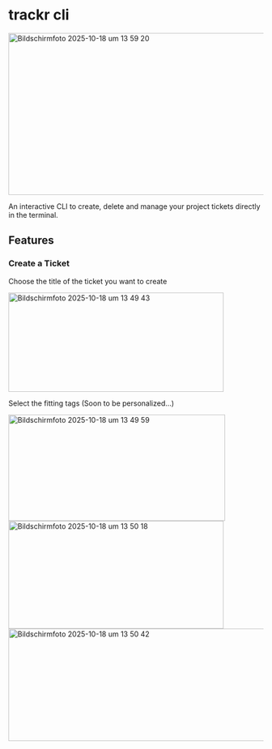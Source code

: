 # trackr cli
<img width="680" height="320" alt="Bildschirmfoto 2025-10-18 um 13 59 20" src="https://github.com/user-attachments/assets/4e79607f-2d5b-4b54-8804-4337334df94d" />

An interactive CLI to create, delete and manage your project tickets directly in the terminal.

## Features
### Create a Ticket
Choose the title of the ticket you want to create

<img width="425" height="196" alt="Bildschirmfoto 2025-10-18 um 13 49 43" src="https://github.com/user-attachments/assets/8dffa76f-e115-4c80-9938-c5cce0cf5cb5" />

Select the fitting tags (Soon to be personalized...)

<img width="428" height="210" alt="Bildschirmfoto 2025-10-18 um 13 49 59" src="https://github.com/user-attachments/assets/9bde0d84-c925-449d-825b-96be7a6d0895" />

<img width="425" height="213" alt="Bildschirmfoto 2025-10-18 um 13 50 18" src="https://github.com/user-attachments/assets/afbb796b-7503-45fa-aa2b-b295a45356c8" />

<img width="630" height="222" alt="Bildschirmfoto 2025-10-18 um 13 50 42" src="https://github.com/user-attachments/assets/ff7e7598-b215-4d15-b901-9092024caf2f" />

